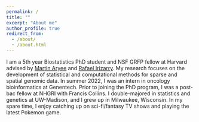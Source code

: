 ```yaml
---
permalink: /
title: ""
excerpt: "About me"
author_profile: true
redirect_from: 
  - /about/
  - /about.html
---
```


I am a 5th year Biostatistics PhD student and NSF GRFP fellow at Harvard advised 
by [Martin Aryee](https://www.aryeelab.org/) and [Rafael Irizarry](http://rafalab.dfci.harvard.edu/). 
My research focuses on the development of 
statistical and  computational methods for sparse and spatial genomic data. 
In summer 2022, I was an intern in oncology bioinformatics at Genentech. 
Prior to joining the PhD
program, I was a post-bac fellow at NHGRI with Francis Collins. I double-majored
in statistics and genetics at UW-Madison, and I grew up in Milwaukee, Wisconsin. 
In my spare time, I enjoy catching up on sci-fi/fantasy TV shows and playing the 
latest Pokemon game.
